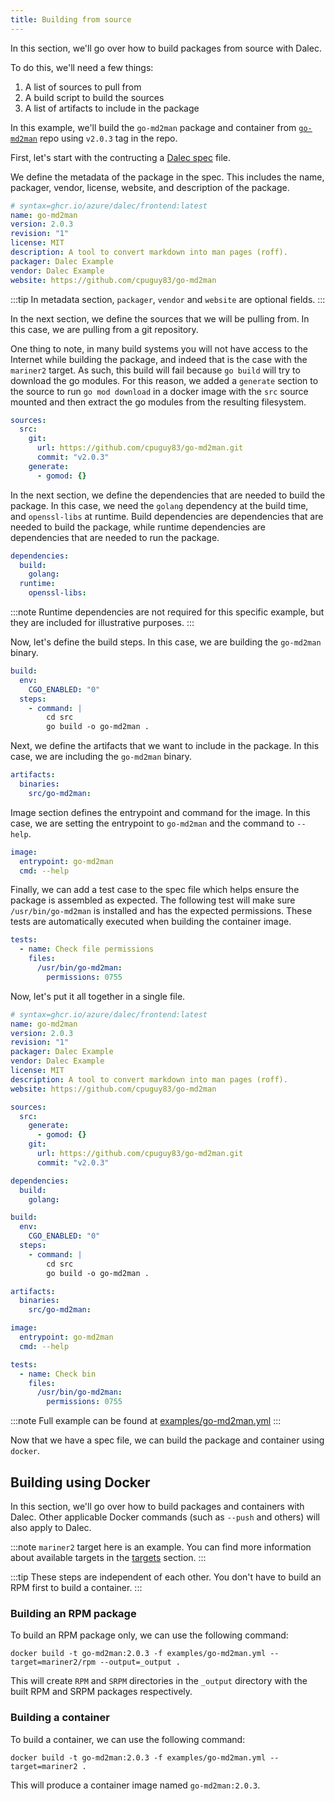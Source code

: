 ```yaml
---
title: Building from source
---
```


In this section, we'll go over how to build packages from source with Dalec.

To do this, we'll need a few things:

1. A list of sources to pull from
2. A build script to build the sources
3. A list of artifacts to include in the package

In this example, we'll build the `go-md2man` package and container from [`go-md2man`](https://github.com/cpuguy83/go-md2man) repo using `v2.0.3` tag in the repo.

First, let's start with the contructing a [Dalec spec](spec.md) file.

We define the metadata of the package in the spec. This includes the name, packager, vendor, license, website, and description of the package.

```yaml
# syntax=ghcr.io/azure/dalec/frontend:latest
name: go-md2man
version: 2.0.3
revision: "1"
license: MIT
description: A tool to convert markdown into man pages (roff).
packager: Dalec Example
vendor: Dalec Example
website: https://github.com/cpuguy83/go-md2man
```

:::tip
In metadata section, `packager`, `vendor` and `website` are optional fields.
:::

In the next section, we define the sources that we will be pulling from. In this case, we are pulling from a git repository.

One thing to note, in many build systems you will not have access to the Internet while building the package, and indeed that is the case with the `mariner2` target. As such, this build will fail because `go build` will try to download the go modules. For this reason, we added a `generate` section to the source to run `go mod download` in a docker image with the `src` source mounted and then extract the go modules from the resulting filesystem.

```yaml
sources:
  src:
    git:
      url: https://github.com/cpuguy83/go-md2man.git
      commit: "v2.0.3"
    generate:
      - gomod: {}
```

In the next section, we define the dependencies that are needed to build the package. In this case, we need the `golang` dependency at the build time, and `openssl-libs` at runtime. Build dependencies are dependencies that are needed to build the package, while runtime dependencies are dependencies that are needed to run the package.

```yaml
dependencies:
  build:
    golang:
  runtime:
    openssl-libs:
```

:::note
Runtime dependencies are not required for this specific example, but they are included for illustrative purposes.
:::

Now, let's define the build steps. In this case, we are building the `go-md2man` binary.

```yaml
build:
  env:
    CGO_ENABLED: "0"
  steps:
    - command: |
        cd src
        go build -o go-md2man .
```

Next, we define the artifacts that we want to include in the package. In this case, we are including the `go-md2man` binary.

```yaml
artifacts:
  binaries:
    src/go-md2man:
```

Image section defines the entrypoint and command for the image. In this case, we are setting the entrypoint to `go-md2man` and the command to `--help`.

```yaml
image:
  entrypoint: go-md2man
  cmd: --help
```

Finally, we can add a test case to the spec file which helps ensure the package is assembled as expected. The following test will make sure `/usr/bin/go-md2man` is installed and has the expected permissions. These tests are automatically executed when building the container image.

```yaml
tests:
  - name: Check file permissions
    files:
      /usr/bin/go-md2man:
        permissions: 0755
```

Now, let's put it all together in a single file.

```yaml
# syntax=ghcr.io/azure/dalec/frontend:latest
name: go-md2man
version: 2.0.3
revision: "1"
packager: Dalec Example
vendor: Dalec Example
license: MIT
description: A tool to convert markdown into man pages (roff).
website: https://github.com/cpuguy83/go-md2man

sources:
  src:
    generate:
      - gomod: {}
    git:
      url: https://github.com/cpuguy83/go-md2man.git
      commit: "v2.0.3"

dependencies:
  build:
    golang:

build:
  env:
    CGO_ENABLED: "0"
  steps:
    - command: |
        cd src
        go build -o go-md2man .

artifacts:
  binaries:
    src/go-md2man:

image:
  entrypoint: go-md2man
  cmd: --help

tests:
  - name: Check bin
    files:
      /usr/bin/go-md2man:
        permissions: 0755
```

:::note
Full example can be found at [examples/go-md2man.yml](https://github.com/Azure/dalec/blob/main/docs/examples/go-md2man.yml)
:::

Now that we have a spec file, we can build the package and container using `docker`.

## Building using Docker

In this section, we'll go over how to build packages and containers with Dalec. Other applicable Docker commands (such as `--push` and others) will also apply to Dalec.

:::note
`mariner2` target here is an example. You can find more information about available targets in the [targets](targets.md) section.
:::

:::tip
These steps are independent of each other. You don't have to build an RPM first to build a container.
:::

### Building an RPM package

To build an RPM package only, we can use the following command:

```shell
docker build -t go-md2man:2.0.3 -f examples/go-md2man.yml --target=mariner2/rpm --output=_output .
```

This will create `RPM` and `SRPM` directories in the `_output` directory with the built RPM and SRPM packages respectively.

### Building a container

To build a container, we can use the following command:

```shell
docker build -t go-md2man:2.0.3 -f examples/go-md2man.yml --target=mariner2 .
```

This will produce a container image named `go-md2man:2.0.3`.
